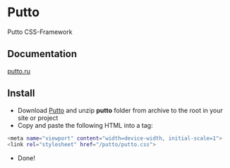 Putto
=====

Putto CSS-Framework

Documentation
----
[putto.ru]


Install
----

 - Download [Putto] and unzip **putto** folder from archive to the root in your site or project
 - Copy and paste the following HTML into a <head></head> tag:
```sh
<meta name="viewport" content="width=device-width, initial-scale=1">
<link rel="stylesheet" href="/putto/putto.css">
```
 - Done!

[putto.ru]:https://github.com/RDmitriev/Putto/archive/master.zip
[Putto]:https://github.com/RDmitriev/Putto/archive/master.zip